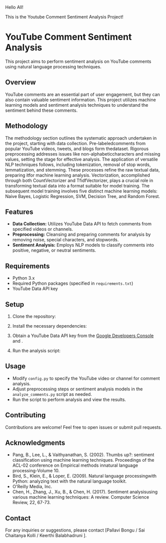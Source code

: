 Hello All!

This is the Youtube Comment Sentiment Analysis Project!

# YouTube Comment Sentiment Analysis

This project aims to perform sentiment analysis on YouTube comments using natural language processing techniques.

## Overview

YouTube comments are an essential part of user engagement, but they can also contain valuable sentiment information. This project utilizes machine learning models and sentiment analysis techniques to understand the sentiment behind these comments.

## Methodology

The methodology section outlines the systematic approach undertaken in the project, starting with data collection. Pre-labeledcomments from popular YouTube videos, tweets, and blogs form thedataset. Rigorous preprocessing addresses issues like non-alphabeticcharacters and missing values, setting the stage for effective analysis. The application of versatile NLP techniques follows, including tokenization, removal of stop words, lemmatization, and stemming. These processes refine the raw textual data, preparing itfor machine learning analysis. Vectorization, accomplished through both CountVectorizer and TfidfVectorizer, plays a crucial role in transforming textual data into a format suitable for model training. The subsequent model training involves five distinct machine learning models: Naive Bayes, Logistic Regression, SVM, Decision Tree, and Random Forest.

## Features

- **Data Collection:** Utilizes YouTube Data API to fetch comments from specified videos or channels.
- **Preprocessing:** Cleansing and preparing comments for analysis by removing noise, special characters, and stopwords.
- **Sentiment Analysis:** Employs NLP models to classify comments into positive, negative, or neutral sentiments.

## Requirements

- Python 3.x
- Required Python packages (specified in `requirements.txt`)
- YouTube Data API key

## Setup

1. Clone the repository:

2. Install the necessary dependencies:

3. Obtain a YouTube Data API key from the [Google Developers Console](https://console.developers.google.com/) and .

4. Run the analysis script:

## Usage

- Modify `config.py` to specify the YouTube video or channel for comment analysis.
- Adjust preprocessing steps or sentiment analysis models in the `analyze_comments.py` script as needed.
- Run the script to perform analysis and view the results.

## Contributing

Contributions are welcome! Feel free to open issues or submit pull requests.

## Acknowledgments

- Pang, B., Lee, L., & Vaithyanathan, S. (2002). Thumbs up?: sentiment classification using machine learning techniques. Proceedings of the ACL-02 conference on Empirical methods innatural language processing-Volume 10.
- Bird, S., Klein, E., & Loper, E. (2009). Natural language processingwith Python: analyzing text with the natural language toolkit.
- O'Reilly Media, Inc.
- Chen, H., Zhang, J., Xu, B., & Chen, H. (2017). Sentiment analysisusing various machine learning techniques: A review. Computer Science Review, 22, 67-73.

## Contact

For any inquiries or suggestions, please contact [Pallavi Bongu / Sai Chaitanya Kolli / Keerthi Balabhadruni ].

